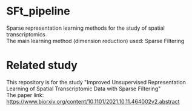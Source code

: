 # SFt_pipeline
Sparse representation learning methods for the study of spatial transcriptomics
<br>The main learning method (dimension reduction) used: Sparse Filtering

# Related study
This repository is for the study "Improved Unsupervised Representation Learning of Spatial Transcriptomic Data with Sparse Filtering"
<br>The paper link: https://www.biorxiv.org/content/10.1101/2021.10.11.464002v2.abstract
